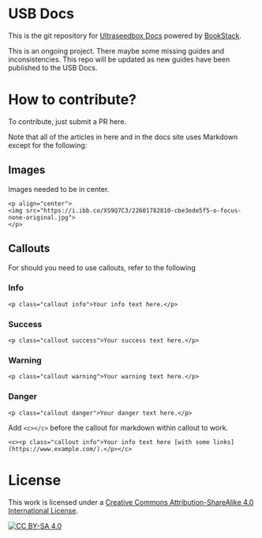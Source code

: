 # USB Docs

This is the git repository for [Ultraseedbox Docs](https://docs.usbx.me/) powered by [BookStack](https://www.bookstackapp.com/).

This is an ongoing project. There maybe some missing guides and inconsistencies. This repo will be updated as new guides have been published to the USB Docs.

# How to contribute?

To contribute, just submit a PR here.

Note that all of the articles in here and in the docs site uses Markdown except for the following:

## Images

Images needed to be in center.

```
<p align="center">
<img src="https://i.ibb.co/XS9Q7C3/22601782810-cbe3ede5f5-o-focus-none-original.jpg">
</p>
```
## Callouts

For should you need to use callouts, refer to the following 

### Info

```
<p class="callout info">Your info text here.</p>
```

### Success

```
<p class="callout success">Your success text here.</p>
```

### Warning

```
<p class="callout warning">Your warning text here.</p>
```

### Danger

```
<p class="callout danger">Your danger text here.</p>
```

Add `<c></c>` before the callout for markdown within callout to work.

```
<c><p class="callout info">Your info text here [with some links](https://www.example.com/).</p></c>
```

# License

This work is licensed under a [Creative Commons Attribution-ShareAlike 4.0
International License][cc-by-sa].

[![CC BY-SA 4.0][cc-by-sa-image]][cc-by-sa]

[cc-by-sa]: http://creativecommons.org/licenses/by-sa/4.0/
[cc-by-sa-image]: https://licensebuttons.net/l/by-sa/4.0/88x31.png
[cc-by-sa-shield]: https://img.shields.io/badge/License-CC%20BY--SA%204.0-lightgrey.svg